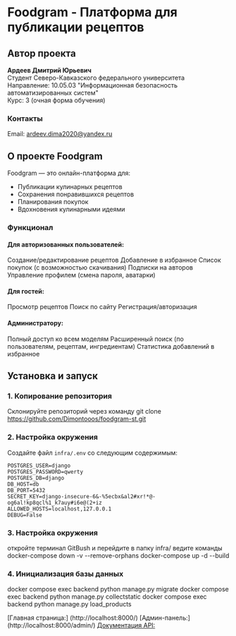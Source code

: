 # Foodgram - Платформа для публикации рецептов

## Автор проекта
**Ардеев Дмитрий Юрьевич**  
Студент Северо-Кавказского федерального университета  
Направление: 10.05.03 "Информационная безопасность автоматизированных систем"  
Курс: 3 (очная форма обучения)  

### Контакты
Email: [ardeev.dima2020@yandex.ru](mailto:ardeev.dima2020@yandex.ru)  

## О проекте Foodgram
Foodgram — это онлайн-платформа для:
- Публикации кулинарных рецептов
- Сохранения понравившихся рецептов
- Планирования покупок
- Вдохновения кулинарными идеями

### Функционал

#### Для авторизованных пользователей:
Создание/редактирование рецептов
Добавление в избранное
Список покупок (с возможностью скачивания)
Подписки на авторов
Управление профилем (смена пароля, аватарки)

#### Для гостей:
Просмотр рецептов
Поиск по сайту
Регистрация/авторизация

#### Администратору:
Полный доступ ко всем моделям
Расширенный поиск (по пользователям, рецептам, ингредиентам)
Статистика добавлений в избранное

## Установка и запуск

### 1. Копирование репозитория
Склонируйте репозиторий через команду git clone https://github.com/Dimontooos/foodgram-st.git
### 2. Настройка окружения
Создайте файл `infra/.env` со следующим содержимым:
```env
POSTGRES_USER=django
POSTGRES_PASSWORD=qwerty
POSTGRES_DB=django
DB_HOST=db
DB_PORT=5432
SECRET_KEY=django-insecure-6&-%5ecbx&al2#xr!*@-og6al!kp8qcl%1_k7auy#i6e@(2+iz
ALLOWED_HOSTS=localhost,127.0.0.1
DEBUG=False
```
### 3. Настройка окружения
откройте терминал GitBush и перейдите в папку infra/
ведите команды
docker-compose down -v --remove-orphans
docker-compose up -d --build

### 4. Инициализация базы данных
docker compose exec backend python manage.py migrate
docker compose exec backend python manage.py collectstatic
docker compose exec backend python manage.py load_products


[Главная страница:] (http://localhost:8000/)
[Админ-панель:] (http://localhost:8000/admin/)
[Документация API:](http://localhost:8000/api/docs/)


